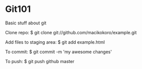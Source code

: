 Git101
======

Basic stuff about git

Clone repo: $ git clone git://github.com/macikokoro/example.git

Add files to staging area: $ git add example.html

To commit: $ git commit -m 'my awesome changes'

To push: $ git push github master
